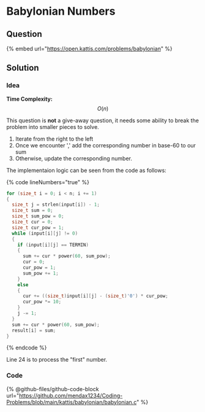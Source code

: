 # Babylonian Numbers

## Question

{% embed url="https://open.kattis.com/problems/babylonian" %}

## Solution

### Idea

**Time Complexity:** $$O(n)$$

This question is **not** a give-away question, it needs some ability to break the problem into smaller pieces to solve.

1. Iterate from the right to the left
2. Once we encounter ',' add the corresponding number in base-60 to our sum
3. Otherwise, update the corresponding number.

The implementaion logic can be seen from the code as follows:

{% code lineNumbers="true" %}
```c
for (size_t i = 0; i < n; i += 1)
{
  size_t j = strlen(input[i]) - 1;
  size_t sum = 0;
  size_t sum_pow = 0;
  size_t cur = 0;
  size_t cur_pow = 1;
  while (input[i][j] != 0)
  {
    if (input[i][j] == TERMIN)
    {
      sum += cur * power(60, sum_pow);
      cur = 0;
      cur_pow = 1;
      sum_pow += 1;
    }
    else
    {
      cur += ((size_t)input[i][j] - (size_t)'0') * cur_pow;
      cur_pow *= 10;
    }
    j -= 1;
  }
  sum += cur * power(60, sum_pow);
  result[i] = sum;
}
```
{% endcode %}

Line 24 is to process the "first" number.

### Code

{% @github-files/github-code-block url="https://github.com/mendax1234/Coding-Problems/blob/main/kattis/babylonian/babylonian.c" %}
